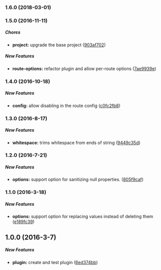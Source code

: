 ### 1.6.0 (2018-03-01)

### 1.5.0 (2016-11-11)

##### Chores

* **project:** upgrade the base project ([903af702](https://github.com/lob/hapi-sanitize-payload/commit/903af702c0e35be9cf174003a76e6df69e599e0d))

##### New Features

* **route-options:** refactor plugin and allow per-route options ([7ae9939e](https://github.com/lob/hapi-sanitize-payload/commit/7ae9939e97a2bad6fa141cd4f393cdaad862425a))

### 1.4.0 (2016-10-18)

##### New Features

* **config:** allow disabling in the route config ([c0fc2fb8](https://github.com/lob/hapi-sanitize-payload/commit/c0fc2fb860b663da93e4873c97688cc15af907bf))

### 1.3.0 (2016-8-17)

##### New Features

* **whitespace:** trims whitespace from ends of string ([9449c35d](https://github.com/lob/hapi-sanitize-payload/commit/9449c35d43f188d373f620aeae9cbce52d7d6a19))

### 1.2.0 (2016-7-21)

##### New Features

* **options:** support option for sanitizing null properties. ([805f9caf](https://github.com/lob/hapi-sanitize-payload/commit/805f9cafd7f2d0092bc1a6082047ef3c24d631e5))

### 1.1.0 (2016-3-18)

##### New Features

* **options:** support option for replacing values instead of deleting them ([e189fc39](https://github.com/lob/hapi-sanitize-payload/commit/e189fc3900183a9304487a79261c132ab3af054b))

## 1.0.0 (2016-3-7)

##### New Features

* **plugin:** create and test plugin ([6ed374bb](https://github.com/lob/hapi-sanitize-payload/commit/6ed374bb28d27dbe8f54896c638e8638d58901b2))

